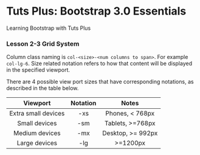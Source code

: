 # Tuts Plus: Bootstrap 3.0 Essentials

Learning Bootstrap with Tuts Plus

### Lesson 2-3 Grid System

Column class naming is `col-<size>-<num columns to span>`. For example `col-lg-6`.
Size related notation refers to how that content will be displayed in the specified viewport.

There are 4 possible view port sizes that have corresponding notations, as described in the table below.

| Viewport             | Notation  | Notes               |
|:-:                   |:-:        |:-:                  |
|  Extra small devices | -xs       | Phones, < 768px     |
|  Small devices       | -sm       | Tablets, >=768px    |
|  Medium devices      | -mx       | Desktop, >= 992px   |
|   Large devices      | -lg       | >=1200px            |